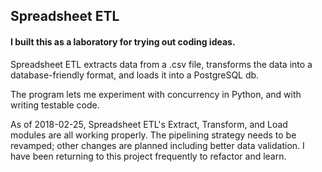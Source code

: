 ## Spreadsheet ETL ##

#### I built this as a laboratory for trying out coding ideas. ####

Spreadsheet ETL extracts data from a .csv file, transforms the data into a database-friendly format, and loads it into a PostgreSQL db.

The program lets me experiment with concurrency in Python, and with writing testable code.

As of 2018-02-25, Spreadsheet ETL's Extract, Transform, and Load modules are all working properly. The pipelining strategy needs to be revamped; other changes are planned including better data validation. I have been returning to this project frequently to refactor and learn.
